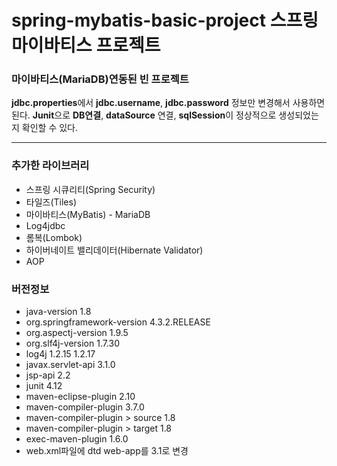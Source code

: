 # spring-mybatis-basic-project 스프링 마이바티스 프로젝트

### 마이바티스(MariaDB)연동된 빈 프로젝트
**jdbc.properties**에서 **jdbc.username**, **jdbc.password** 정보만 변경해서 사용하면 된다.
**Junit**으로 **DB연결**, **dataSource** 연결, **sqlSession**이 정상적으로 생성되었는지 확인할 수 있다.

---

### 추가한 라이브러리
* 스프링 시큐리티(Spring Security)
* 타일즈(Tiles)
* 마이바티스(MyBatis) - MariaDB
* Log4jdbc
* 롬복(Lombok)
* 하이버네이트 밸리데이터(Hibernate Validator)
* AOP

### 버전정보
* java-version 1.8
* org.springframework-version 4.3.2.RELEASE
* org.aspectj-version 1.9.5
* org.slf4j-version 1.7.30
* log4j 1.2.15 1.2.17
* javax.servlet-api 3.1.0
* jsp-api 2.2
* junit 4.12
* maven-eclipse-plugin 2.10
* maven-compiler-plugin 3.7.0
* maven-compiler-plugin > source 1.8
* maven-compiler-plugin > target 1.8
* exec-maven-plugin 1.6.0
* web.xml파일에 dtd web-app를 3.1로 변경